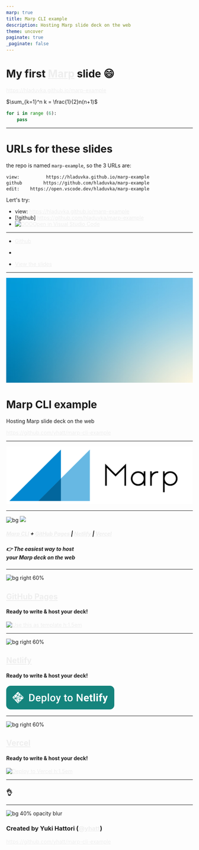```yaml
---
marp: true
title: Marp CLI example
description: Hosting Marp slide deck on the web
theme: uncover
paginate: true
_paginate: false
---
```


# My first [Marp](https://marp.app) slide :smile:

https://hladuvka.github.io/marp-example

$\sum_{k=1}^n k = \frac{1}{2}n(n+1)$

```python
for i in range (6):
    pass
```

---
# URLs for these slides

the repo is named `marp-example`, so the 3 URLs are:
```
view:          https://hladuvka.github.io/marp-example 
github        https://github.com/hladuvka/marp-example
edit:    https://open.vscode.dev/hladuvka/marp-example
```

Lert's try:

- view:          https://hladuvka.github.io/marp-example 
- [!github]        https://github.com/hladuvka/marp-example
- [![OOOOpen in Visual Studio Code](https://open.vscode.dev/badges/open-in-vscode.svg)](https://open.vscode.dev/hladuvka/marp-example)


---


- [Github](http://github.com/hladuvka/marp-example)

- 
- [View the slides](http://hladuvka.github.io/marp-example)


---
![bg](./assets/gradient.jpg)

# <!--fit--> Marp CLI example

Hosting Marp slide deck on the web

https://github.com/yhatt/marp-cli-example

<style scoped>a { color: #eee; }</style>

<!-- This is presenter note. You can write down notes through HTML comment. -->

---

![Marp bg 60%](https://raw.githubusercontent.com/marp-team/marp/master/marp.png)

---

![bg](#123)
![](#fff)

##### <!--fit--> [Marp CLI](https://github.com/marp-team/marp-cli) + [GitHub Pages](https://github.com/pages) | [Netlify](https://www.netlify.com/) | [Vercel](https://vercel.com/)

##### <!--fit--> 👉 The easiest way to host<br />your Marp deck on the web

---

![bg right 60%](https://icongr.am/octicons/mark-github.svg)

## **[GitHub Pages](https://github.com/pages)**

#### Ready to write & host your deck!

[![Use this as template h:1.5em](https://img.shields.io/badge/-Use%20this%20as%20template-brightgreen?style=for-the-badge&logo=github)](https://github.com/yhatt/marp-cli-example/generate)

---

![bg right 60%](https://icongr.am/simple/netlify.svg?colored)

## **[Netlify](https://www.netlify.com/)**

#### Ready to write & host your deck!

[![Deploy to Netlify h:1.5em](./assets/netlify-deploy-button.svg)](https://app.netlify.com/start/deploy?repository=https://github.com/yhatt/marp-cli-example)

---

![bg right 60%](https://icongr.am/simple/zeit.svg)

## **[Vercel](https://vercel.com/)**

#### Ready to write & host your deck!

[![Deploy to Vercel h:1.5em](https://vercel.com/button)](https://vercel.com/import/project?template=https://github.com/yhatt/marp-cli-example)

---

### <!--fit--> :ok_hand:

---

![bg 40% opacity blur](https://avatars1.githubusercontent.com/u/3993388?v=4)

### Created by Yuki Hattori ([@yhatt](https://github.com/yhatt))

https://github.com/yhatt/marp-cli-example
